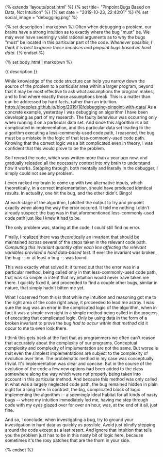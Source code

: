 {% extends 'layouts/post.html' %}
{% set title= "Pinpoint Bugs Based on Data, Not Intuition" %}
{% set date = "2019-10-23, 22:43:01" %}
{% set social_image = "debugging.png" %}

{% set description | markdown %}
Often when debugging a problem, our brains have a strong intuition as to
exactly where the bug "must" be. We may even have seemingly valid
rational arguments as to why the bugs "must" be located in this
particular part of the code. *Whenever possible, I think it is best to
ignore these impulses and pinpoint bugs based on hard data*.
{% endset %}

{% set body_html | markdown %}

{{ description }}

While knowledge of the code structure can help you narrow down the
source of the problem to a particular area within a larger program,
beyond that it may be most effective to ask what assumptions the program
makes, and to find where exactly those assumptions break. This is a
matter than can be addressed by hard facts, rather than an intuition.
https://jpeoples.github.io/blog/2019/10/debugging-pinpoint-with-data/
As a concrete example, yesterday I was debugging an algorithm I have
been developing as part of my research. The faulty behaviour was
occurring only when running it on a particular data set. And since this
algorithm is a bit complicated in implementation, and this particular
data set leading to the algorithm executing a less-commonly-used code
path, I reasoned, the bug must be a mistake in the logic of that
less-commonly-used code path. Knowing that the correct logic was a bit
complicated even in theory, I was confident that this would prove to be
the problem.

So I reread the code, which was written more than a year ago now, and
gradually reloaded all the necessary context into my brain to understand
how it works. Stepping through, both mentally and literally in the
debugger, I simply could not see any problem.

I even racked my brain to come up with two alternative inputs, which
theoretically, in a correct implementation, should have produced
identical results. In actuality, one hit the bug, and the other didn't.
Bingo!

At each stage of the algorithm, I plotted the output to try and pinpoint
exactly *when* along the way the error occured. It told me nothing I
didn't already suspect: the bug was in that aforementioned
less-commonly-used code path just like I knew it had to be.

The only problem was, staring at the code, I could still find no error.

Finally, I realized there was theoretically an invariant that should be
maintained across several of the steps taken in the relevant code path.
*Computing this invariant quantity after each line affecting the
relevant variables provided a hard data-based test.* If ever the
invariant was broken, the bug -- or at least *a* bug -- was found.

This was exactly what solved it: it turned out that the error was in
a particular method, being called only in that less-commonly-used code
path, that was so simple in intent that my intuition would
never have taken me there. I quickly fixed it, and proceeded to find a
couple other bugs, similar in nature, that simply hadn't bitten me yet.

What I observed from this is that while my intuition and reasoning got
me to the right area of the code right away, it proceeded to lead me
astray. I was sure the bug was an error in the complicated logic of the
algorithm, when in fact it was a simple oversight in a simple method
being called in the process of executing that complicated logic. Only by
using data in the form of a broken invariant to prove the bug *had to
occur within that method* did it occur to me to even look there.

I think this gets back at the fact that as programmers we often can't
reason that accurately about the complexity of our programs.  Conceptual
complexity and complexity of implementation are not the same.  But worse
is that even the simplest implementations are subject to the complexity
of evolution over time.  The problematic method in my case was
conceptually trivial. It's implementation was clear and concise.  But in
the course of the evolution of the code a few new options had been added
to the class somewhere along the way which were not properly being taken
into account in this particular method. And because this method was only
called in what was a largely neglected code path, the bug remained
hidden in plain sight for a long time. In contrast, the big, complicated
block of logic implementing the algorithm -- a seemingly ideal habitat
for all kinds of nasty bugs -- where my intuition immediately led me,
having me step through code with my eyes glazed over for over an hour,
was, at the end of it all, just fine.

And so, I conclude, when investigating a bug, try to ground your
investigation in hard data as quickly as possible. Avoid just blindly
stepping around the code except as a last resort. And ignore that
intuition that tells you the problem just has to be in this nasty bit of
logic here, because sometimes it's the rosy patches that are the thorn
in your side.

{% endset %}

